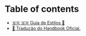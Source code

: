 # Table of contents

* [🇧🇷 🇧🇷 Guia de Estilos 🎨](README.md)
* [📖 Tradução do Handbook Oficial.](traducao-do-handbook-oficial..md)
